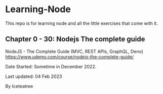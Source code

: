 # Learning-Node

This repo is for learning node and all the little exercises that come with it.

## Chapter 0 - 30: Nodejs The complete guide
NodeJS - The Complete Guide (MVC, REST APIs, GraphQL, Deno)
https://www.udemy.com/course/nodejs-the-complete-guide/

Date Started: Sometime in December 2022.

Last updated: 04 Feb 2023

By Iceteatree